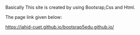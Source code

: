 Basically This site is created by using Bootsrap,Css and Html.

The page link given below:

 https://jahid-cuet.github.io/bootsrap5edu.github.io/

